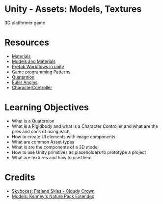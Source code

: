 # Unity - Assets: Models, Textures
3D platformer game
# Resources
- [Materials](https://learn.unity.com/tutorial/rendering-and-shading)
- [Models and Materials](https://learn.unity.com/tutorial/optimizing-graphics-in-unity)
- [Prefab Workflows in unity](https://www.youtube.com/watch?v=6_gAiPPKyUg)
- [Game programming Patterns](http://gameprogrammingpatterns.com/contents.html)
- [Quaternion](https://docs.unity3d.com/ScriptReference/Quaternion.html)
- [Euler Angles](https://docs.unity3d.com/ScriptReference/Transform-eulerAngles.html)
- [CharacterController](https://docs.unity3d.com/Manual/class-CharacterController.html)
# Learning Objectives
- What is a Quaternion
- What is a Rigidbody and what is a Character Controller and what are the pros and cons of using each
- How to create UI elements with image components
- What are common Asset types
- What is are the components of a 3D model
- How to use Unity primitives as placeholders to prototype a project
- What are textures and how to use them
# Credits
- [Skyboxes: Farland Skies - Cloudy Crown](https://assetstore.unity.com/packages/2d/textures-materials/sky/farland-skies-cloudy-crown-60004)
- [Models: Kenney's Nature Pack Extended](https://kenney.nl/assets/nature-pack-extended)